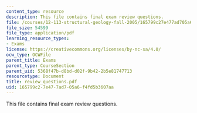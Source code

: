 ```yaml
---
content_type: resource
description: This file contains final exam review questions.
file: /courses/12-113-structural-geology-fall-2005/165799c27e477ad705a6f4fd5b3607aa_review_questions.pdf
file_size: 54599
file_type: application/pdf
learning_resource_types:
- Exams
license: https://creativecommons.org/licenses/by-nc-sa/4.0/
ocw_type: OCWFile
parent_title: Exams
parent_type: CourseSection
parent_uid: 5368f47b-d8bd-d02f-9b42-2b5e81747713
resourcetype: Document
title: review_questions.pdf
uid: 165799c2-7e47-7ad7-05a6-f4fd5b3607aa
---
```

This file contains final exam review questions.